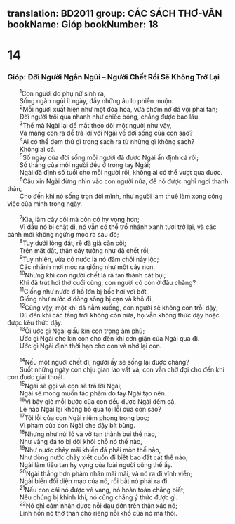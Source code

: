 translation: BD2011
group: CÁC SÁCH THƠ-VĂN
bookName: Gióp 
bookNumber: 18
-------

<div class="title"><h1>14</h1><h3>Gióp: Ðời Người Ngắn Ngủi – Người Chết Rồi Sẽ Không Trở Lại</h3></div>
<span class="verse giop_14_1">  <sup>1</sup>Con người do phụ nữ sinh ra,<br/>  Sống ngắn ngủi ít ngày, đầy những âu lo phiền muộn.<br/></span>
<span class="verse giop_14_2">  <sup>2</sup>Mỗi người xuất hiện như một đóa hoa, vừa chớm nở đã vội phai tàn;<br/>  Ðời người trôi qua nhanh như chiếc bóng, chẳng được bao lâu.<br/></span>
<span class="verse giop_14_3">  <sup>3</sup>Thế mà Ngài lại để mắt theo dõi một người như vậy,<br/>  Và mang con ra để trả lời với Ngài về đời sống của con sao?<br/></span>
<span class="verse giop_14_4">  <sup>4</sup>Ai có thể đem thứ gì trong sạch ra từ những gì không sạch?<br/>  Không ai cả.<br/></span>
<span class="verse giop_14_5">  <sup>5</sup>Số ngày của đời sống mỗi người đã được Ngài ấn định cả rồi;<br/>  Số tháng của mỗi người đều ở trong tay Ngài;<br/>  Ngài đã định số tuổi cho mỗi người rồi, không ai có thể vượt qua được.<br/></span>
<span class="verse giop_14_6">  <sup>6</sup>Cầu xin Ngài đừng nhìn vào con người nữa, để nó được nghỉ ngơi thanh thản,<br/>  Cho đến khi nó sống trọn đời mình, như người làm thuê làm xong công việc của mình trong ngày.<br/><br/></span>
<span class="verse giop_14_7">  <sup>7</sup>Kìa, làm cây cối mà còn có hy vọng hơn;<br/>  Vì dẫu nó bị chặt đi, nó vẫn có thể trổ nhánh xanh tươi trở lại, và các cành mới không ngừng mọc ra sau đó;<br/></span>
<span class="verse giop_14_8">  <sup>8</sup>Tuy dưới lòng đất, rễ đã già cằn cỗi;<br/>  Trên mặt đất, thân cây tưởng như đã chết rồi;<br/></span>
<span class="verse giop_14_9">  <sup>9</sup>Tuy nhiên, vừa có nước là nó đâm chồi nảy lộc;<br/>  Các nhánh mới mọc ra giống như một cây non.<br/></span>
<span class="verse giop_14_10">  <sup>10</sup>Nhưng khi con người chết là rã tan thành cát bụi;<br/>  Khi đã trút hơi thở cuối cùng, con người có còn ở đâu chăng?<br/></span>
<span class="verse giop_14_11">  <sup>11</sup>Giống như nước ở hồ lớn bị bốc hơi vơi bớt,<br/>  Giống như nước ở dòng sông bị cạn và khô đi,<br/></span>
<span class="verse giop_14_12">  <sup>12</sup>Cũng vậy, một khi đã nằm xuống, con người sẽ không còn trỗi dậy;<br/>  Dù đến khi các tầng trời không còn nữa, họ vẫn không thức dậy hoặc được kêu thức dậy.<br/></span>
<span class="verse giop_14_13">  <sup>13</sup>Ôi ước gì Ngài giấu kín con trong âm phủ;<br/>  Ước gì Ngài che kín con cho đến khi cơn giận của Ngài qua đi.<br/>  Ước gì Ngài định thời hạn cho con và nhớ lại con.<br/><br/></span>
<span class="verse giop_14_14">  <sup>14</sup>Nếu một người chết đi, người ấy sẽ sống lại được chăng?<br/>  Suốt những ngày con chịu gian lao vất vả, con vẫn chờ đợi cho đến khi con được giải thoát.<br/></span>
<span class="verse giop_14_15">  <sup>15</sup>Ngài sẽ gọi và con sẽ trả lời Ngài;<br/>  Ngài sẽ mong muốn tác phẩm do tay Ngài tạo nên.<br/></span>
<span class="verse giop_14_16">  <sup>16</sup>Vì bây giờ mỗi bước của con đều được Ngài đếm cả,<br/>  Lẽ nào Ngài lại không bỏ qua tội lỗi của con sao?<br/></span>
<span class="verse giop_14_17">  <sup>17</sup>Tội lỗi của con Ngài niêm phong trong bọc;<br/>  Vi phạm của con Ngài che đậy bít bùng.<br/></span>
<span class="verse giop_14_18">  <sup>18</sup>Nhưng như núi lở và vỡ tan thành bụi thế nào,<br/>  Như vầng đá to bị dời khỏi chỗ nó thế nào,<br/></span>
<span class="verse giop_14_19">  <sup>19</sup>Như nước chảy mãi khiến đá phải mòn thế nào,<br/>  Như dòng nước chảy xiết cuốn đi biết bao đất cát thế nào,<br/>  Ngài làm tiêu tan hy vọng của loài người cũng thể ấy.<br/></span>
<span class="verse giop_14_20">  <sup>20</sup>Ngài thắng hơn phàm nhân mãi mãi, và nó ra đi vĩnh viễn;<br/>  Ngài biến đổi diện mạo của nó, rồi bắt nó phải ra đi.<br/></span>
<span class="verse giop_14_21">  <sup>21</sup>Nếu con cái nó được vẻ vang, nó hoàn toàn chẳng biết;<br/>  Nếu chúng bị khinh khi, nó cũng chẳng ý thức được gì.<br/></span>
<span class="verse giop_14_22">  <sup>22</sup>Nó chỉ cảm nhận được nỗi đau đớn trên thân xác nó;<br/>  Linh hồn nó thở than cho riêng nỗi khổ của nó mà thôi.<br/></span>
